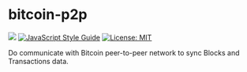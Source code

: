 # bitcoin-p2p
[![](https://img.shields.io/badge/language-javascript-brightgreen.svg)]() [![JavaScript Style Guide](https://img.shields.io/badge/code_style-standard-brightgreen.svg)](https://standardjs.com) [![License: MIT](https://img.shields.io/badge/License-MIT-yellow.svg)](https://opensource.org/licenses/MIT)

Do communicate with Bitcoin peer-to-peer network to sync Blocks and Transactions data.
